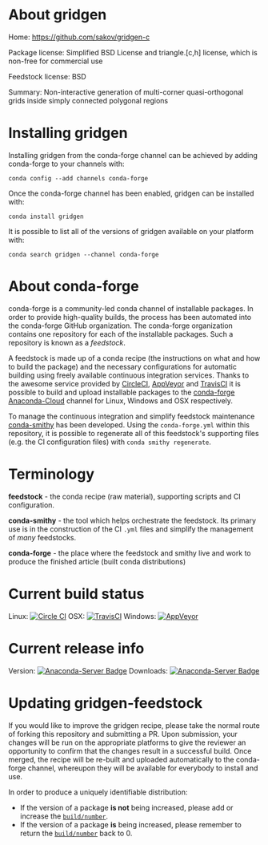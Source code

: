 About gridgen
=============

Home: https://github.com/sakov/gridgen-c

Package license: Simplified BSD License and triangle.[c,h] license, which is non-free for commercial use

Feedstock license: BSD

Summary: Non-interactive generation of multi-corner quasi-orthogonal grids inside simply connected polygonal regions



Installing gridgen
==================

Installing gridgen from the conda-forge channel can be achieved by adding conda-forge to your channels with:

```
conda config --add channels conda-forge
```

Once the conda-forge channel has been enabled, gridgen can be installed with:

```
conda install gridgen
```

It is possible to list all of the versions of gridgen available on your platform with:

```
conda search gridgen --channel conda-forge
```


About conda-forge
=================

conda-forge is a community-led conda channel of installable packages.
In order to provide high-quality builds, the process has been automated into the
conda-forge GitHub organization. The conda-forge organization contains one repository 
for each of the installable packages. Such a repository is known as a *feedstock*.

A feedstock is made up of a conda recipe (the instructions on what and how to build
the package) and the necessary configurations for automatic building using freely
available continuous integration services. Thanks to the awesome service provided by
[CircleCI](https://circleci.com/), [AppVeyor](http://www.appveyor.com/)
and [TravisCI](https://travis-ci.org/) it is possible to build and upload installable
packages to the [conda-forge](https://anaconda.org/conda-forge)
[Anaconda-Cloud](http://docs.anaconda.org/) channel for Linux, Windows and OSX respectively.

To manage the continuous integration and simplify feedstock maintenance
[conda-smithy](http://github.com/conda-forge/conda-smithy) has been developed.
Using the ``conda-forge.yml`` within this repository, it is possible to regenerate all of
this feedstock's supporting files (e.g. the CI configuration files) with ``conda smithy regenerate``.


Terminology
===========

**feedstock** - the conda recipe (raw material), supporting scripts and CI configuration.

**conda-smithy** - the tool which helps orchestrate the feedstock.
                   Its primary use is in the construction of the CI ``.yml`` files
                   and simplify the management of *many* feedstocks.

**conda-forge** - the place where the feedstock and smithy live and work to
                  produce the finished article (built conda distributions)

Current build status
====================
Linux: [![Circle CI](https://circleci.com/gh/conda-forge/gridgen-feedstock.svg?style=svg)](https://circleci.com/gh/conda-forge/gridgen-feedstock)
OSX: [![TravisCI](https://travis-ci.org/conda-forge/gridgen-feedstock.svg?branch=master)](https://travis-ci.org/conda-forge/gridgen-feedstock) 
Windows: [![AppVeyor](https://ci.appveyor.com/api/projects/status/github/conda-forge/gridgen-feedstock?svg=True)](https://ci.appveyor.com/project/conda-forge/gridgen-feedstock/branch/master)

Current release info
====================
Version: [![Anaconda-Server Badge](https://anaconda.org/conda-forge/gridgen/badges/version.svg)](https://anaconda.org/conda-forge/gridgen)
Downloads: [![Anaconda-Server Badge](https://anaconda.org/conda-forge/gridgen/badges/downloads.svg)](https://anaconda.org/conda-forge/gridgen)


Updating gridgen-feedstock
==========================

If you would like to improve the gridgen recipe, please take the normal
route of forking this repository and submitting a PR. Upon submission, your changes will
be run on the appropriate platforms to give the reviewer an opportunity to confirm that the
changes result in a successful build. Once merged, the recipe will be re-built and uploaded
automatically to the conda-forge channel, whereupon they will be available for everybody to
install and use.

In order to produce a uniquely identifiable distribution:
 * If the version of a package **is not** being increased, please add or increase
   the [``build/number``](http://conda.pydata.org/docs/building/meta-yaml.html#build-number-and-string). 
 * If the version of a package **is** being increased, please remember to return
   the [``build/number``](http://conda.pydata.org/docs/building/meta-yaml.html#build-number-and-string)
   back to 0.
